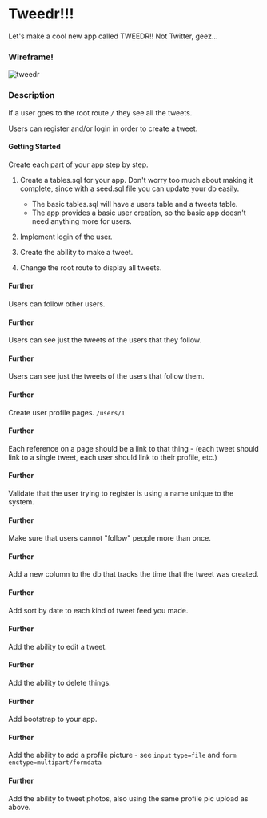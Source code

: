 # Tweedr!!!

Let's make a cool new app called TWEEDR!! Not Twitter, geez...

### Wireframe!

![tweedr](https://git.generalassemb.ly/wdi-nyc-goat/LAB_Tweedr/raw/master/assets/tweedr.png)

### Description
If a user goes to the root route `/` they see all the tweets.

Users can register and/or login in order to create a tweet.

#### Getting Started
Create each part of your app step by step.

1. Create a tables.sql for your app. Don't worry too much about making it complete, since with a seed.sql file you can update your db easily.
     - The basic tables.sql will have a users table and a tweets table.
     - The app provides a basic user creation, so the basic app doesn't need anything more for users.

2. Implement login of the user.

3. Create the ability to make a tweet.

4. Change the root route to display all tweets.


#### Further
Users can follow other users.

#### Further
Users can see just the tweets of the users that they follow.

#### Further
Users can see just the tweets of the users that follow them.

#### Further
Create user profile pages. `/users/1`

#### Further
Each reference on a page should be a link to that thing - (each tweet should link to a single tweet, each user should link to their profile, etc.)

#### Further
Validate that the user trying to register is using a name unique to the system.

#### Further
Make sure that users cannot "follow" people more than once.

#### Further
Add a new column to the db that tracks the time that the tweet was created.

#### Further
Add sort by date to each kind of tweet feed you made.

#### Further
Add the ability to edit a tweet.


#### Further
Add the ability to delete things.

#### Further
Add bootstrap to your app.

#### Further
Add the ability to add a profile picture - see `input` `type=file` and `form` `enctype=multipart/formdata`

#### Further
Add the ability to tweet photos, also using the same profile pic upload as above.